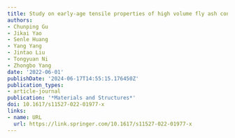 ```yaml
---
title: Study on early-age tensile properties of high volume fly ash concrete
authors:
- Chunping Gu
- Jikai Yao
- Senle Huang
- Yang Yang
- Jintao Liu
- Tongyuan Ni
- Zhongbo Yang
date: '2022-06-01'
publishDate: '2024-06-17T14:55:15.176450Z'
publication_types:
- article-journal
publication: '*Materials and Structures*'
doi: 10.1617/s11527-022-01977-x
links:
- name: URL
  url: https://link.springer.com/10.1617/s11527-022-01977-x
---
```

